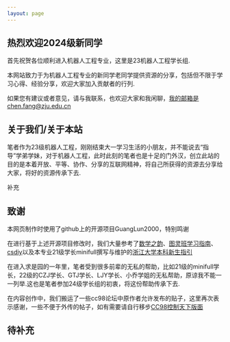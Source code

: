 ```yaml
---
layout: page
---
```


## 热烈欢迎2024级新同学

首先祝贺各位顺利进入机器人工程专业，这里是23机器人工程学长组.

本网站致力于为机器人工程专业的新同学老同学提供资源的分享，包括但不限于学习心得、经验分享，欢迎大家加入贡献者的行列.

如果您有建议或者意见，请与我联系，也欢迎大家和我闲聊，我的邮箱是chen.fang@zju.edu.cn

## 关于我们/关于本站

笔者作为23级机器人工程，刚刚结束大一学习生活的小朋友，并不能说去“指导”学弟学妹，对于机器人工程，此时此刻的笔者也是十足的门外汉，创立此站的目的是本着开放、平等、协作、分享的互联网精神，将自己所获得的资源去分享给大家，将好的资源传承下去.

补充

## 致谢


本网页制作时使用了github上的开源项目GuangLun2000，特别鸣谢

在进行基于上述开源项目修改时，我们大量参考了[数学之韵](https://zju_math.pages.zjusct.io/mathweb/)、[图灵班学习指南](https://zju-turing.github.io/TuringCourses/)、[csdiy](csdiy.wiki)以及本专业21级学长minifull撰写与维护的[浙江大学本科新生指引](https://zjuers.com/welcome/)

在进入求是园的一年里，笔者受到很多前辈的无私的帮助，比如21级的minifull学长，22级的CZJ学长、GTJ学长、LJY学长、小乔学姐的无私帮助，原谅我不能一一列举.这也是笔者参加24级学长组的初衷，将这份帮助传承下去.

在内容创作中，我们搬运了一些cc98论坛中原作者允许发布的贴子，这里再次表示感谢，一些不便于外传的帖子，如有需要请自行移步[CC98控制天下版面](https://www.cc98.org/board/371)

## 待补充


